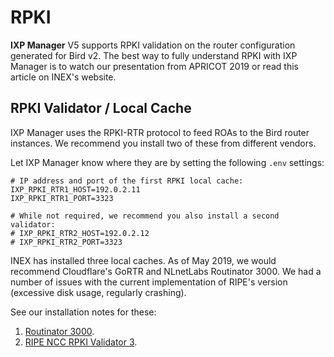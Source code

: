 # RPKI

**IXP Manager** V5 supports RPKI validation on the router configuration generated for Bird v2. The best way to fully understand RPKI with IXP Manager is to watch our presentation from APRICOT 2019 or read this article on INEX's website.



## RPKI Validator / Local Cache

IXP Manager uses the RPKI-RTR protocol to feed ROAs to the Bird router instances. We recommend you install two of these from different vendors.

Let IXP Manager know where they are by setting the following `.env` settings:

```
# IP address and port of the first RPKI local cache:
IXP_RPKI_RTR1_HOST=192.0.2.11
IXP_RPKI_RTR1_PORT=3323

# While not required, we recommend you also install a second validator:
# IXP_RPKI_RTR2_HOST=192.0.2.12
# IXP_RPKI_RTR2_PORT=3323
```

INEX has installed three local caches. As of May 2019, we would recommend Cloudflare's GoRTR and NLnetLabs Routinator 3000. We had a number of issues with the current implementation of RIPE's version (excessive disk usage, regularly crashing).

See our installation notes for these:

1. [Routinator 3000](/features/rpki/routinator.md).
2. [RIPE NCC RPKI Validator 3](/features/rpki/ripe.md).
